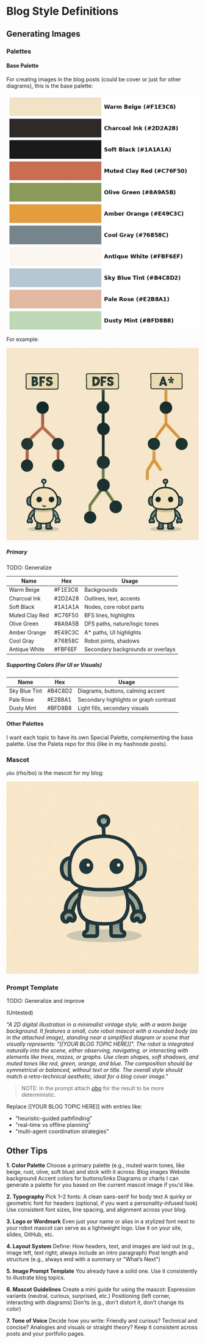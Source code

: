 # Blog Style Definitions

## Generating Images

### Palettes

#### Base Palette

For creating images in the blog posts (could be cover or just for other diagrams), this is the base palette:

![Base Palette](./images/base_palette.jpg)

For example:

![Example](./images/search_methods.jpg)

##### Primary

TODO: Generalize

| Name            | Hex      | Usage                              |
|-----------------|----------|------------------------------------|
| Warm Beige      | #F1E3C6  | Backgrounds                       |
| Charcoal Ink    | #2D2A28  | Outlines, text, accents           |
| Soft Black      | #1A1A1A  | Nodes, core robot parts           |
| Muted Clay Red  | #C76F50  | BFS lines, highlights             |
| Olive Green     | #8A9A5B  | DFS paths, nature/logic tones     |
| Amber Orange    | #E49C3C  | A* paths, UI highlights           |
| Cool Gray       | #76858C  | Robot joints, shadows             |
| Antique White   | #FBF6EF  | Secondary backgrounds or overlays |

##### Supporting Colors (For UI or Visuals)

| Name           | Hex      | Usage                              |
|----------------|----------|------------------------------------|
| Sky Blue Tint  | #B4C8D2  | Diagrams, buttons, calming accent |
| Pale Rose      | #E2B8A1  | Secondary highlights or graph contrast |
| Dusty Mint     | #BFD8B8  | Light fills, secondary visuals    |

#### Other Palettes

I want each topic to have its own Special Palette, complementing the base palette.
Use the Paleta repo for this (like in my hashnode posts).

### Mascot

`⍴bo` (rho/bo) is the mascot for my blog:

![⍴bo](./images/mascot.jpg)

### Prompt Template

TODO: Generalize and improve

(Untested)

*"A 2D digital illustration in a minimalist vintage style, with a warm beige background. It features a small, cute robot mascot with a rounded body (as in the attached image), standing near a simplified diagram or scene that visually represents: "[[YOUR BLOG TOPIC HERE]]". The robot is integrated naturally into the scene, either observing, navigating, or interacting with elements like trees, mazes, or graphs. Use clean shapes, soft shadows, and muted tones like red, green, orange, and blue. The composition should be symmetrical or balanced, without text or title. The overall style should match a retro-technical aesthetic, ideal for a blog cover image."*

> NOTE: In the prompt attach [⍴bo](./images/mascot.jpg) for the result to be more deterministic.

Replace [[YOUR BLOG TOPIC HERE]] with entries like:

- "heuristic-guided pathfinding"
- "real-time vs offline planning"
- "multi-agent coordination strategies"

## Other Tips

**1. Color Palette**
Choose a primary palette (e.g., muted warm tones, like beige, rust, olive, soft blue) and stick with it across:
Blog images
Website background
Accent colors for buttons/links
Diagrams or charts
I can generate a palette for you based on the current mascot image if you'd like.

**2. Typography**
Pick 1–2 fonts:
A clean sans-serif for body text
A quirky or geometric font for headers (optional, if you want a personality-infused look)
Use consistent font sizes, line spacing, and alignment across your blog.

**3. Logo or Wordmark**
Even just your name or alias in a stylized font next to your robot mascot can serve as a lightweight logo. Use it on your site, slides, GitHub, etc.

**4. Layout System**
Define:
How headers, text, and images are laid out (e.g., image left, text right; always include an intro paragraph)
Post length and structure (e.g., always end with a summary or "What’s Next")

**5. Image Prompt Template**
You already have a solid one. Use it consistently to illustrate blog topics.

**6. Mascot Guidelines**
Create a mini guide for using the mascot:
Expression variants (neutral, curious, surprised, etc.)
Positioning (left corner, interacting with diagrams)
Don’ts (e.g., don’t distort it, don’t change its color)

**7. Tone of Voice**
Decide how you write:
Friendly and curious?
Technical and concise?
Analogies and visuals or straight theory?
Keep it consistent across posts and your portfolio pages.
